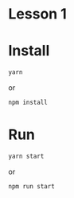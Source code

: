 # Lesson 1

# Install

```sh
yarn
```

or

```sh
npm install
```

# Run

```sh
yarn start
```

or

```sh
npm run start
```
